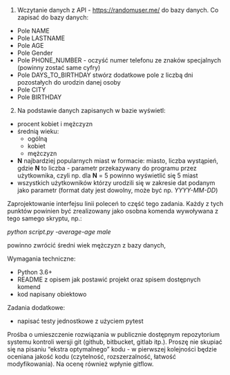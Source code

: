 1. Wczytanie danych z API - https://randomuser.me/ do bazy danych. Co zapisać do bazy danych:
  * Pole NAME
  * Pole LASTNAME
  * Pole AGE
  * Pole Gender
  * Pole PHONE_NUMBER - oczyść numer telefonu ze znaków specjalnych (powinny zostać same cyfry)
  * Pole DAYS_TO_BIRTHDAY stwórz dodatkowe pole z liczbą dni pozostałych do urodzin danej osoby
  * Pole CITY
  * Pole BIRTHDAY
  
2. Na podstawie danych zapisanych w bazie wyświetl:
  * procent kobiet i mężczyzn
  * średnią wieku:
    * ogólną
    * kobiet
    * mężczyzn
  * **N** najbardziej popularnych miast w formacie: miasto, liczba wystąpień, gdzie **N** to liczba - parametr przekazywany do programu przez użytkownika, czyli np. dla **N** = 5 powinno wyświetlić się 5 miast
  * wszystkich użytkowników którzy urodzili się w zakresie dat podanym jako parametr (format daty jest dowolny, może być np. *YYYY-MM-DD*)

Zaprojektowanie interfejsu linii poleceń to część tego zadania. Każdy z tych punktów powinien być zrealizowany jako osobna komenda wywoływana z tego samego skryptu, np.:

*python script.py -average-age male*

powinno zwrócić średni wiek mężczyzn z bazy danych,


Wymagania techniczne:
* Python 3.6+
* README z opisem jak postawić projekt oraz spisem dostępnych komend
* kod napisany obiektowo

Zadania dodatkowe:
* napisać testy jednostkowe z użyciem pytest

Prośba o umieszczenie rozwiązania w publicznie dostępnym repozytorium systemu kontroli wersji git (github, bitbucket, gitlab itp.).
Proszę nie skupiać się na pisaniu “ekstra optymalnego” kodu - w pierwszej kolejności będzie oceniana jakość kodu (czytelność, rozszerzalność, łatwość modyfikowania).
Na ocenę również wpłynie gitflow.
